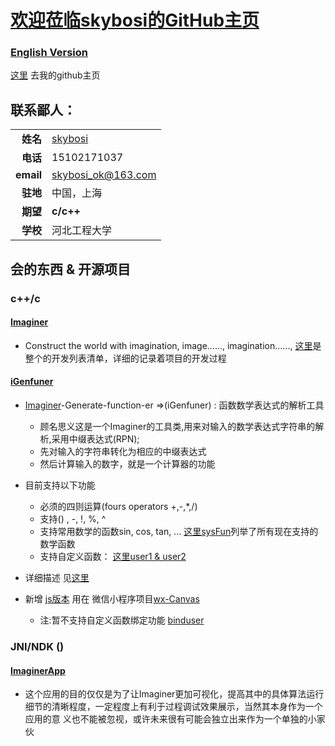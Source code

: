 # [欢迎莅临skybosi的GitHub主页](https://skybosi.github.io/)
### [English Version](./README.md)

[这里](https://github.com/skybosi) 去我的github主页

## 联系鄙人：

|          |            |
----------:|:-------------
__姓名__   |  [skybosi](https://github.com/skybosi)
__电话__   |  15102171037
__email__  |  <skybosi_ok@163.com>
__驻地__   |  中国，上海
__期望__   |  __c/c++__
__学校__   |  河北工程大学

## 会的东西 & 开源项目

### __c++/c__

#### [Imaginer](https://github.com/skybosi/Imaginer)
- Construct the world with imagination, image......, imagination......, [这里](./Imaginer进展.md)是整个的开发列表清单，详细的记录着项目的开发过程

#### [iGenfuner](https://github.com/skybosi/iGenfuner) 
- [Imaginer](https://github.com/skybosi/Imaginer)-Generate-function-er =>(iGenfuner) : 函数数学表达式的解析工具
    - 顾名思义这是一个Imaginer的工具类,用来对输入的数学表达式字符串的解析,采用中缀表达式(RPN);
    - 先对输入的字符串转化为相应的中缀表达式
    - 然后计算输入的数字，就是一个计算器的功能

- 目前支持以下功能
    - 必须的四则运算(fours operators +,-,*,/)
    - 支持() , -, !, %, ^ 
    - 支持常用数学的函数sin, cos, tan, ...  [这里sysFun](https://github.com/skybosi/iGenfuner/blob/master/README.md#function)列举了所有现在支持的数学函数
    - 支持自定义函数：  [这里user1 & user2](https://github.com/skybosi/iGenfuner/blob/master/README.md#function)

- 详细描述 见[这里](https://github.com/skybosi/iGenfuner/blob/master/README.md)
- 新增 [js版本](https://github.com/skybosi/wx-Canvas/tree/master/lib) 用在 微信小程序项目[wx-Canvas](https://github.com/skybosi/wx-Canvas) 
    - 注:暂不支持自定义函数绑定功能 [binduser](https://github.com/skybosi/iGenfuner/blob/master/README.md#function)

### JNI/NDK ()
#### [ImaginerApp](https://github.com/skybosi/ImaginerApp)
- 这个应用的目的仅仅是为了让Imaginer更加可视化，提高其中的具体算法运行细节的清晰程度，一定程度上有利于过程调试效果展示，当然其本身作为一个应用的意 义也不能被忽视，或许未来很有可能会独立出来作为一个单独的小家伙



